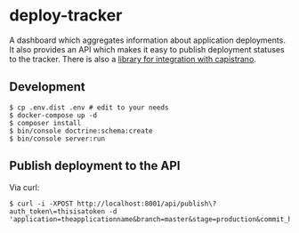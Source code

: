 deploy-tracker
==============

A dashboard which aggregates information about application deployments. It also
provides an API which makes it easy to publish deployment statuses to the
tracker. There is also a [library for integration with capistrano](https://github.com/martinohmann/capistrano-deploy-tracker).

Development
-----------

```
$ cp .env.dist .env # edit to your needs
$ docker-compose up -d
$ composer install
$ bin/console doctrine:schema:create
$ bin/console server:run
```

Publish deployment to the API
-----------------------------

Via curl:

```shell
$ curl -i -XPOST http://localhost:8001/api/publish\?auth_token\=thisisatoken -d 'application=theapplicationname&branch=master&stage=production&commit_hash=deadbeef&deployer=deployername&status=success'
```
